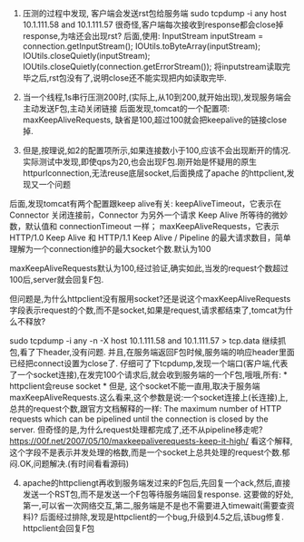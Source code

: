 1. 压测的过程中发现, 客户端会发送rst包给服务端
sudo tcpdump -i any host 10.1.111.58 and 10.1.111.57
很奇怪,客户端每次接收到response都会close掉response,为啥还会出现rst? 后面,使用:
        InputStream inputStream = connection.getInputStream();
        IOUtils.toByteArray(inputStream);
        IOUtils.closeQuietly(inputStream);
        IOUtils.closeQuietly(connection.getErrorStream());
将inputstream读取完毕之后,rst包没有了,说明close还不能实现把内如读取完毕.

2. 当一个线程,1s串行压测200时,(实际上,从10到200,就开始出现),发现服务端会主动发送F包,主动关闭链接
后面发现,tomcat的一个配置项:
maxKeepAliveRequests, 缺省是100,超过100就会把keepalive的链接close掉.

3. 但是,按理说,如2的配置项所示,如果连接数小于100,应该不会出现断开的情况.实际测试中发现,即使qps为20,也会出现F包.刚开始是怀疑用的原生
httpurlconnection,无法reuse底层socket,后面换成了apache 的httpclient,发现又一个问题

后面,发现tomcat有两个配置跟keep alive有关:
    keepAliveTimeout，它表示在 Connector 关闭连接前，Connector 为另外一个请求 Keep Alive 所等待的微妙数，默认值和 connectionTimeout 一样；
    maxKeepAliveRequests，它表示 HTTP/1.0 Keep Alive 和 HTTP/1.1 Keep Alive / Pipeline 的最大请求数目，简单理解为一个connection维护的最大socket个数.默认为100

maxKeepAliveRequests默认为100,经过验证,确实如此,当发的request个数超过100后,server就会回复F包.

但问题是,为什么httpclient没有服用socket?还是说这个maxKeepAliveRequests字段表示request的个数,而不是socket,如果是request,请求都结束了,tomcat为什么不释放?

sudo tcpdump -i any -n -X  host 10.1.111.58 and 10.1.111.57 > tcp.data
继续抓包,看了下header,没有问题. 并且,在服务端返回F包时候,服务端的响应header里面已经把connect设置为close了.
仔细可了下tcpdump,发现一个端口(客户端,代表了一个socket连接),在发完100个请求后,就会收到服务端的一个F包,哦哦,所有:
    * httpclient会reuse socket
    * 但是, 这个socket不能一直用,取决于服务端maxKeepAliveRequests.这么看来,这个参数是说:一个socket连接上(长连接)上,总共的request个数,跟官方文档解释的一样:
        The maximum number of HTTP requests which can be pipelined until the connection is closed by the server.
但奇怪的是,为什么request处理都完成了,还不从pipeline移走呢?
https://00f.net/2007/05/10/maxkeepaliverequests-keep-it-high/
看这个解释,这个字段不是表示并发处理的格数,而是一个socket上总共处理的request个数.郁闷.OK,问题解决.(有时间看看源码)


4. apache的httpcliengt再收到服务端发过来的F包后,先回复一个ack,然后,直接发送一个RST包,而不是发送一个F包等待服务端回复response.
这要做的好处,第一,可以省一次网络交互,第二,服务端是不是也不需要进入timewait(需要查资料)?
后面经过排除,发现是httpclient的一个bug,升级到4.5之后,该bug修复. httpclient会回复F包
